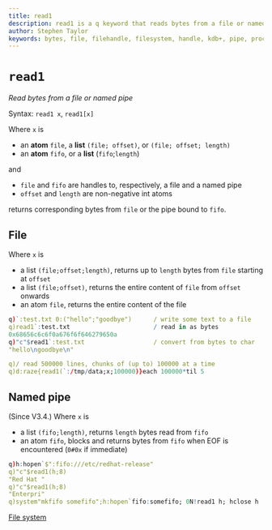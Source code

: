 ```yaml
---
title: read1
description: read1 is a q keyword that reads bytes from a file or named pipe.
author: Stephen Taylor
keywords: bytes, file, filehandle, filesystem, handle, kdb+, pipe, process, q, read, read1
---
```

# `read1`






_Read bytes from a file or named pipe_

Syntax: `read1 x`, `read1[x]`

Where `x` is 

-   an **atom** `file`, a **list** `(file; offset)`, or `(file; offset; length)`
-   an **atom** `fifo`, or a **list** (`fifo`;`length`)

and 

-   `file` and `fifo` are handles to, respectively, a file and a named pipe 
-   `offset` and `length` are non-negative int atoms

returns corresponding bytes from `file`  or the pipe bound to `fifo`.


## File

Where `x` is 

-   a list `(file;offset;length)`, returns up to `length` bytes from `file` starting at `offset`
-   a list `(file;offset)`, returns the entire content of `file` from `offset` onwards
-   an atom `file`, returns the entire content of the file

```q
q)`:test.txt 0:("hello";"goodbye")      / write some text to a file
q)read1`:test.txt                       / read in as bytes
0x68656c6c6f0a676f6f646279650a
q)"c"$read1`:test.txt                   / convert from bytes to char
"hello\ngoodbye\n"

q)/ read 500000 lines, chunks of (up to) 100000 at a time
q)d:raze{read1(`:/tmp/data;x;100000)}each 100000*til 5 
```


## Named pipe

(Since V3.4.) Where `x` is

-   a list `(fifo;length)`, returns `length` bytes read from `fifo`
-   an atom `fifo`, blocks and returns bytes from `fifo` when EOF is encountered (`0#0x` if immediate)

```q
q)h:hopen`$":fifo:///etc/redhat-release"
q)"c"$read1(h;8)
"Red Hat "
q)"c"$read1(h;8)
"Enterpri"
q)system"mkfifo somefifo";h:hopen`fifo:somefifo; 0N!read1 h; hclose h
```


<i class="far fa-hand-point-right"></i>
[File system](../basics/files.md)
